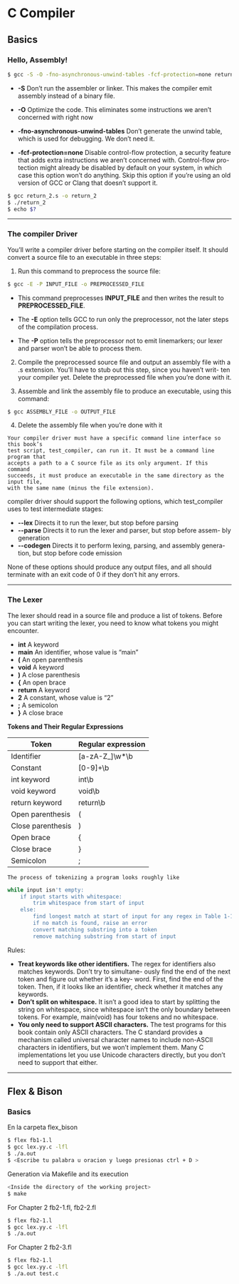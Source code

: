 # C Compiler

## Basics

### Hello, Assembly!

```bash
$ gcc -S -O -fno-asynchronous-unwind-tables -fcf-protection=none return_2.c
```

- **-S** Don’t run the assembler or linker. This makes the compiler emit
  assembly instead of a binary file.

- **-O** Optimize the code. This eliminates some instructions we aren’t
  concerned with right now

- **-fno-asynchronous-unwind-tables** Don’t generate the unwind table, which is
  used for debugging. We don’t need it.

- **-fcf-protection=none** Disable control-flow protection, a security feature
  that adds extra instructions we aren’t concerned with. Control-flow pro-
  tection might already be disabled by default on your system, in which case
  this option won’t do anything. Skip this option if you’re using an old version
  of GCC or Clang that doesn’t support it.

```bash
$ gcc return_2.s -o return_2
$ ./return_2
$ echo $?
```

---

### The compiler Driver

You’ll write a compiler driver before starting on the compiler itself. It should
convert a source file to an executable in three steps:

1. Run this command to preprocess the source file:

```bash
$ gcc -E -P INPUT_FILE -o PREPROCESSED_FILE
```

- This command preprocesses **INPUT_FILE** and then writes the result to
  **PREPROCESSED_FILE**.

- The **-E** option tells GCC to run only the preprocessor, not the later steps
  of the compilation process.

- The **-P** option tells the preprocessor not to emit linemarkers; our lexer
  and parser won’t be able to process them.

2. Compile the preprocessed source file and output an assembly file with a .s
   extension. You’ll have to stub out this step, since you haven’t writ- ten
   your compiler yet. Delete the preprocessed file when you’re done with it.

3. Assemble and link the assembly file to produce an executable, using this
   command:

```bash
$ gcc ASSEMBLY_FILE -o OUTPUT_FILE
```

4. Delete the assembly file when you’re done with it

```
Your compiler driver must have a specific command line interface so this book’s
test script, test_compiler, can run it. It must be a command line program that
accepts a path to a C source file as its only argument. If this command
succeeds, it must produce an executable in the same directory as the input file,
with the same name (minus the file extension).
```

compiler driver should support the following options, which test_compiler uses
to test intermediate stages:

- **--lex** Directs it to run the lexer, but stop before parsing
- **--parse** Directs it to run the lexer and parser, but stop before assem- bly
  generation
- **--codegen** Directs it to perform lexing, parsing, and assembly genera-
  tion, but stop before code emission

None of these options should produce any output files, and all should terminate
with an exit code of 0 if they don’t hit any errors.

---

### The Lexer

The lexer should read in a source file and produce a list of tokens. Before you
can start writing the lexer, you need to know what tokens you might encounter.

- **int** A keyword
- **main** An identifier, whose value is “main”
- **(** An open parenthesis
- **void** A keyword
- **)** A close parenthesis
- **{** An open brace
- **return** A keyword
- **2** A constant, whose value is “2”
- **;** A semicolon
- **}** A close brace

**Tokens and Their Regular Expressions**

| Token             | Regular expression |
| ----------------- | ------------------ |
| Identifier        | [a-zA-Z_]\w*\b     |
| Constant          | [0-9]+\b           |
| int keyword       | int\b              |
| void keyword      | void\b             |
| return keyword    | return\b           |
| Open parenthesis  | \(                 |
| Close parenthesis | \)                 |
| Open brace        | {                  |
| Close brace       | }                  |
| Semicolon         | ;                  |

```
The process of tokenizing a program looks roughly like
```

```bash
while input isn't empty:
    if input starts with whitespace:
        trim whitespace from start of input
    else:
        find longest match at start of input for any regex in Table 1-1
        if no match is found, raise an error
        convert matching substring into a token
        remove matching substring from start of input
```

Rules:

- **Treat keywords like other identifiers.** The regex for identifiers also
  matches keywords. Don’t try to simultane- ously find the end of the next token
  and figure out whether it’s a key- word. First, find the end of the token.
  Then, if it looks like an identifier, check whether it matches any keywords.
- **Don’t split on whitespace.** It isn’t a good idea to start by splitting the
  string on whitespace, since whitespace isn’t the only boundary between tokens.
  For example, main(void) has four tokens and no whitespace.
- **You only need to support ASCII characters.** The test programs for this book
  contain only ASCII characters. The C standard provides a mechanism called
  universal character names to include non-ASCII characters in identifiers, but
  we won’t implement them. Many C implementations let you use Unicode characters
  directly, but you don’t need to support that either.

---

## Flex & Bison

### Basics

En la carpeta flex_bison

```bash
$ flex fb1-1.l
$ gcc lex.yy.c -lfl
$ ./a.out
$ <Escribe tu palabra u oracion y luego presionas ctrl + D >
```

Generation via Makefile and its execution

```bash
<Inside the directory of the working project>
$ make
```

For Chapter 2 fb2-1.fl, fb2-2.fl

```bash
$ flex fb2-1.l
$ gcc lex.yy.c -lfl
$ ./a.out
```

For Chapter 2 fb2-3.fl

```bash
$ flex fb2-1.l
$ gcc lex.yy.c -lfl
$ ./a.out test.c
```
